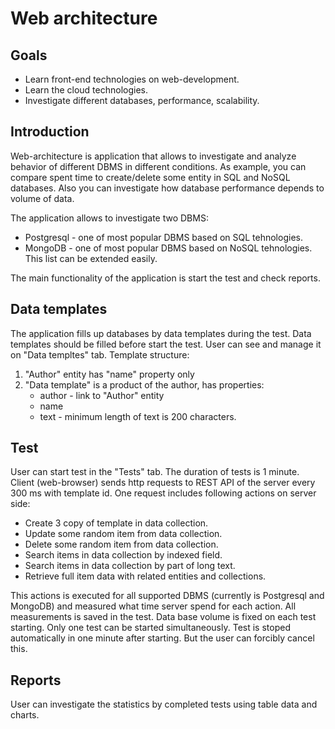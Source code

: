 # Web architecture

## Goals 
* Learn front-end technologies on web-development.
* Learn the cloud technologies.
* Investigate different databases, performance, scalability.

## Introduction

Web-architecture is application that allows to investigate and analyze behavior of different DBMS in different conditions. 
As example, you can compare spent time to create/delete some entity in SQL and NoSQL databases. Also you can investigate how database performance depends to volume of data.

The application allows to investigate two DBMS:
* Postgresql - one of most popular DBMS based on SQL tehnologies. 
* MongoDB - one of most popular DBMS based on NoSQL tehnologies.   
This list can be extended easily.   

The main functionality of the application is start the test and check reports.

## Data templates
The application fills up databases by data templates during the test. Data templates should be filled before start the test. User can see and manage it on "Data templtes" tab.
Template structure:
1. "Author" entity has "name" property only
2. "Data template" is a product of the author, has properties:
   * author - link to "Author" entity
   * name
   * text - minimum length of text is 200 characters.
   
## Test
User can start test in the "Tests" tab. The duration of tests is 1 minute. Client (web-browser) sends http requests to REST API of the server every 300 ms with template id. One request includes  following actions on server side:
* Create 3 copy of template in data collection.
* Update some random item from data collection.
* Delete some random item from data collection.
* Search items in data collection by indexed field.
* Search items in data collection by part of long text.  
* Retrieve full item data with related entities and collections.   

This actions is executed for all supported DBMS (currently is Postgresql and MongoDB) and measured what time server spend for each action. All measurements is saved in the test. Data base volume is fixed on each test starting. 
Only one test can be started simultaneously. Test is stoped automatically in one minute after starting. But the user can forcibly cancel this.

## Reports
User can investigate the statistics by completed tests using table data and charts. 


